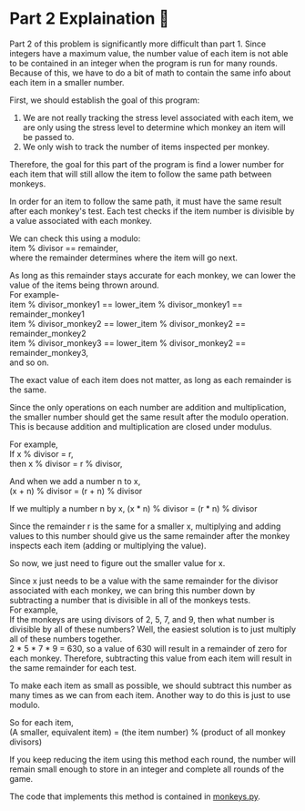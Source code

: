 # Part 2 Explaination 🐒  
Part 2 of this problem is significantly more difficult than part 1. Since integers have a maximum value, the number value of each item is not able to be contained in an integer when the program is run for many rounds. Because of this, we have to do a bit of math to contain the same info about each item in a smaller number.  
  
First, we should establish the goal of this program:
1. We are not really tracking the stress level associated with each item, we are only using the stress level to determine which monkey an item will be passed to.
2. We only wish to track the number of items inspected per monkey.

Therefore, the goal for this part of the program is find a lower number for each item that will still allow the item to follow the same path between monkeys.  

In order for an item to follow the same path, it must have the same result after each monkey's test. Each test checks if the item number is divisible by a value associated with each monkey.  
  
We can check this using a modulo:  
item % divisor == remainder,  
where the remainder determines where the item will go next.  

As long as this remainder stays accurate for each monkey, we can lower the value of the items being thrown around.  
For example-  
item % divisor_monkey1 == lower_item % divisor_monkey1 == remainder_monkey1  
item % divisor_monkey2 == lower_item % divisor_monkey2 == remainder_monkey2  
item % divisor_monkey3 == lower_item % divisor_monkey2 == remainder_monkey3,  
and so on.  

The exact value of each item does not matter, as long as each remainder is the same.  
  
Since the only operations on each number are addition and multiplication, the smaller number should get the same result after the modulo operation. This is because addition and multiplication are closed under modulus.  
  
For example,  
If x % divisor = r,  
then x % divisor = r % divisor,  
  
And when we add a number n to x,  
(x + n) % divisor = (r + n) % divisor  
  
If we multiply a number n by x,
(x * n) % divisor = (r * n) % divisor

Since the remainder r is the same for a smaller x, multiplying and adding values to this number should give us the same remainder after the monkey inspects each item (adding or multiplying the value).  
  
So now, we just need to figure out the smaller value for x.  
  
Since x just needs to be a value with the same remainder for the divisor associated with each monkey, we can bring this number down by subtracting a number that is divisible in all of the monkeys tests.  
For example,  
If the monkeys are using divisors of 2, 5, 7, and 9, then what number is divisible by all of these numbers? Well, the easiest solution is to just multiply all of these numbers together.  
2 * 5 * 7 * 9 = 630, so a value of 630 will result in a remainder of zero for each monkey. Therefore, subtracting this value from each item will result in the same remainder for each test.  
  
To make each item as small as possible, we should subtract this number as many times as we can from each item. Another way to do this is just to use modulo.  
  
So for each item,  
(A smaller, equivalent item) = (the item number) % (product of all monkey divisors)  
  
If you keep reducing the item using this method each round, the number will remain small enough to store in an integer and complete all rounds of the game.  

The code that implements this method is contained in [monkeys.py](https://github.com/shutch42/Advent-of-Code-2022/blob/main/Day_11/monkeys.py).  

